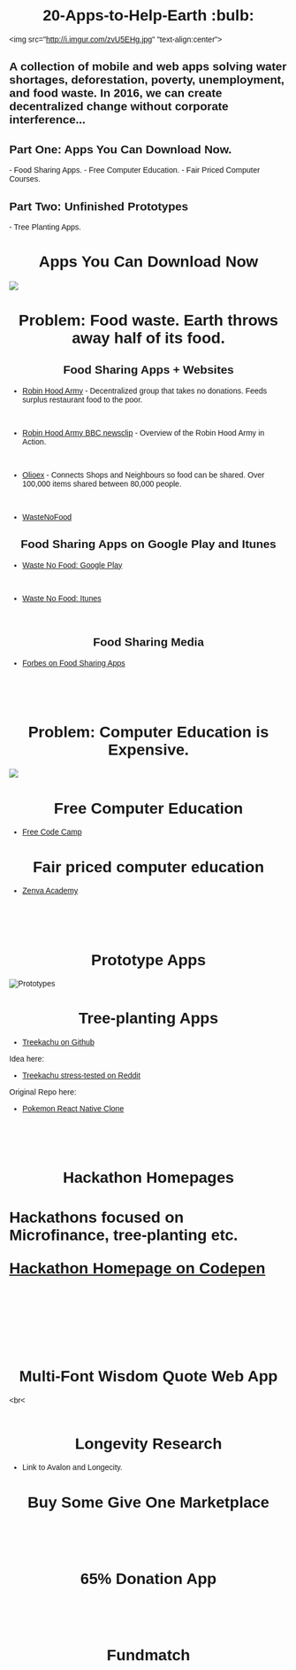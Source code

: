<link href="https://fonts.googleapis.com/css?family=Raleway" rel="stylesheet">

<h1 align="center"> 20-Apps-to-Help-Earth :bulb:</h1>

<img src="http://i.imgur.com/zvU5EHg.jpg" "text-align:center">

<h2>A collection of mobile and web apps solving water shortages, deforestation, poverty, unemployment, and food waste. In 2016, we can create decentralized change without corporate interference...</h2> 

<h2>Part One: Apps You Can Download Now.</h2>
- Food Sharing Apps.
- Free Computer Education.
- Fair Priced Computer Courses.

<h2>Part Two: Unfinished Prototypes</h2>
- Tree Planting Apps.

<h1 align="center">Apps You Can Download Now</h2>

<img src="http://i.imgur.com/25fikTd.jpg" text-align="center">

<h1 align="center">Problem: Food waste. Earth throws away half of its food.</h2> 

<h2 align="center">Food Sharing Apps + Websites</h2>

- <a href="http://robinhoodarmy.com/">Robin Hood Army</a> - Decentralized group that takes no donations. Feeds surplus restaurant food to the poor. 

<br>

- <a href="https://www.youtube.com/watch?v=MB5YaETLJNk">Robin Hood Army BBC newsclip</a> - Overview of the Robin Hood Army in Action.

<br>

- <a href="http://olioex.com">Olioex</a> - Connects Shops and Neighbours so food can be shared. Over 100,000 items shared between 80,000 people. 

<br>

- <a href="http://wastenofood.org">WasteNoFood</a>

<h2 align="center">Food Sharing Apps on Google Play and Itunes</h2>

- <a href="https://play.google.com/store/apps/details?id=com.wastenofood.app&hl=en">Waste No Food: Google Play</a>

<br>

- <a href="https://itunes.apple.com/us/app/wastenofood/id866786935?mt=8">Waste No Food: Itunes</a>

<br>

<h2 align="center">Food Sharing Media</h2>

- <a href="http://fortune.com/2015/04/16/could-these-apps-solve-americas-huge-food-waste-problem/">Forbes on Food Sharing Apps</a>

<br><br><br>

<h1 align="center">Problem: Computer Education is Expensive.</h2>

<img src="http://i.imgur.com/42bYJfQ.jpg">

<h1 align="center">Free Computer Education</h1>

- <a href="www.freecodecamp.com">Free Code Camp</a>

<h1 align="center">Fair priced computer education</h1>

- <a href="https://academy.zenva.com">Zenva Academy</a>

<br><br><br>


<h1 align="center">Prototype Apps</h1>

![Prototypes](http://i.imgur.com/v6w17QK.jpg)

<h1 align="center">Tree-planting Apps</h1>

- <a href="https://github.com/Microflow/Treekachu">Treekachu on Github</a>

Idea here:

- <a href="https://www.reddit.com/r/SomebodyMakeThis/comments/50lqav/smt_treekachu_a_pokemon_go_clone_for_treeplanting">Treekachu stress-tested on Reddit</a>

Original Repo here: 

- <a href="https://github.com/VctrySam/Pokemon">Pokemon React Native Clone</a>

<br><br><br>


<h1 align="center">Hackathon Homepages<h1>

Hackathons focused on Microfinance, tree-planting etc. 

<a href="http://codepen.io/Teeke/pen/dXapmA">Hackathon Homepage on Codepen</a>

<br><br><br>

<h1 align="center">Multi-Font Wisdom Quote Web App</h2>

<br<<br><br>

<h1 align="center">Longevity Research</h1>

- Link to Avalon and Longecity.
 
<h1 align="center">Buy Some Give One Marketplace</h1>

<br><br><br>

<h1 align="center">65% Donation App</h1>

<br><br><br>

<h1 align="center">Fundmatch<h1>

<br><br><br>

<style>
body {
font-family: 'Raleway', sans-serif;
}
</style>
